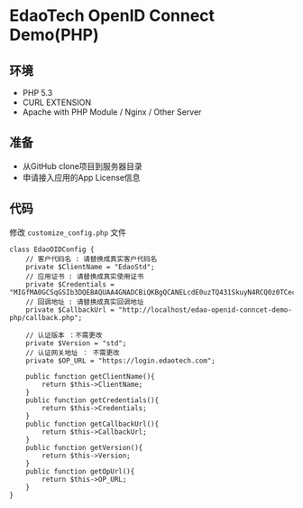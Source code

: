 EdaoTech OpenID Connect Demo(PHP)
====================================

## 环境

* PHP 5.3
* CURL EXTENSION
* Apache with PHP Module / Nginx / Other Server

## 准备

* 从GitHub clone项目到服务器目录
* 申请接入应用的App License信息

## 代码
修改 `customize_config.php` 文件

```
class EdaoOIDConfig {
	// 客户代码名 : 请替换成真实客户代码名
	private $ClientName = "EdaoStd";
	// 应用证书 : 请替换成真实使用证书
	private $Credentials = "MIGfMA0GCSqGSIb3DQEBAQUAA4GNADCBiQKBgQCANELcdE0uzTQ431SkuyN4RCQ0z0TCecSUhXQ0sOy9FITTnlzUs8Uja8K0dKp3Exxfegxf5USDtn1RA/22hMwYJ+3ovxHw5jxaQ0Vp8dXBTh08bCFXhvyHfjDC/8B4KAGkSkCyR3f4meFXQefa2GWTxqnf8LMJCnZTrGIFkwaB/wIDAQAB";
	// 回调地址 : 请替换成真实回调地址
	private $CallbackUrl = "http://localhost/edao-openid-conncet-demo-php/callback.php";

	// 认证版本 ：不需更改
	private $Version = "std";
	// 认证网关地址 ： 不需更改
	private $OP_URL = "https://login.edaotech.com";

	public function getClientName(){
		return $this->ClientName;
	}
	public function getCredentials(){
		return $this->Credentials;
	}
	public function getCallbackUrl(){
		return $this->CallbackUrl;
	}
	public function getVersion(){
		return $this->Version;
	}
	public function getOpUrl(){
		return $this->OP_URL;
	}
}


```
